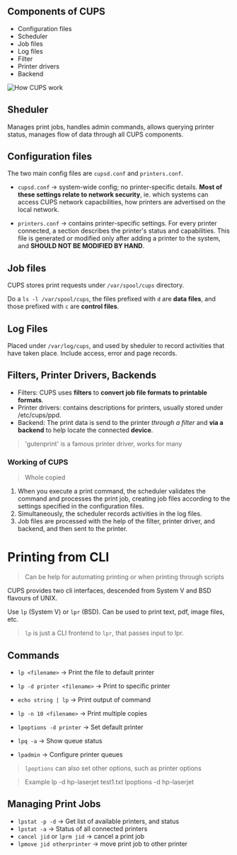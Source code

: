 ## Components of CUPS

* Configuration files
* Scheduler
* Job files
* Log files
* Filter
* Printer drivers
* Backend

![How CUPS work](https://courses.edx.org/assets/courseware/v1/28c1710704f1ec7b7ccd6077c7aa31f4/asset-v1:LinuxFoundationX+LFS101x+1T2020+type@asset+block/LFS01_ch13_screen_05.jpg)

## Sheduler

Manages print jobs, handles admin commands, allows querying printer status, manages flow of data through all CUPS components.

## Configuration files

The two main config files are `cupsd.conf` and `printers.conf`.

* `cupsd.conf` -> system-wide config; no printer-specific details. **Most of these settings relate to network security**, ie. which systems can access CUPS network capacbilities, how printers are advertised on the local network.

* `printers.conf` -> contains printer-specific settings. For every printer connected, a section describes the printer's status and capabilities. This file is generated or modified only after adding a printer to the system, and **SHOULD NOT BE MODIFIED BY HAND**.

## Job files

CUPS stores print requests under `/var/spool/cups` directory.

Do a `ls -l /var/spool/cups`, the files prefixed with `d` are **data files**, and those prefixed with `c` are **control files**.

## Log Files

Placed under `/var/log/cups`, and used by sheduler to record activities that have taken place.
Include access, error and page records.

## Filters, Printer Drivers, Backends

* Filters: CUPS uses **filters** to **convert job file formats to printable formats**.
* Printer drivers: contains descriptions for printers, usually stored under /etc/cups/ppd.
* Backend: The print data is send to the printer _through a filter_ and **via a backend** to help locate the connected **device**.

> 'gutenprint' is a famous printer driver, works for many

### Working of CUPS
> Whole copied

1. When you execute a print command, the scheduler validates the command and processes the print job, creating job files according to the settings specified in the configuration files.
2. Simultaneously, the scheduler records activities in the log files.
3. Job files are processed with the help of the filter, printer driver, and backend, and then sent to the printer.

# Printing from CLI

> Can be help for automating printing or when printing through scripts

CUPS provides two cli interfaces, descended from System V and BSD flavours of UNIX.

Use `lp` (System V) or `lpr` (BSD).
Can be used to print text, pdf, image files, etc.

> `lp` is just a CLI frontend to `lpr`, that passes input to lpr.

## Commands

* `lp <filename>` -> Print the file to default printer
* `lp -d printer <filename>` -> Print to specific printer
* `echo string | lp` -> Print output of command

* `lp -n 10 <filename>` -> Print multiple copies
* `lpoptions -d printer` -> Set default printer

* `lpq -a` -> Show queue status
* `lpadmin` -> Configure printer queues

> `lpoptions` can also set other options, such as printer options

> Example
> lp -d hp-laserjet test1.txt
> lpoptions -d hp-laserjet

## Managing Print Jobs

* `lpstat -p -d` -> Get list of available printers, and status
* `lpstat -a` -> Status of all connected printers
* `cancel jid` or `lprm jid` -> cancel a print job
* `lpmove jid otherprinter` -> move print job to other printer
